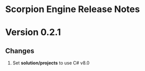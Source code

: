 # **Scorpion Engine Release Notes**


# Version 0.2.1

## **Changes**

1. Set **solution/projects** to use C# v8.0